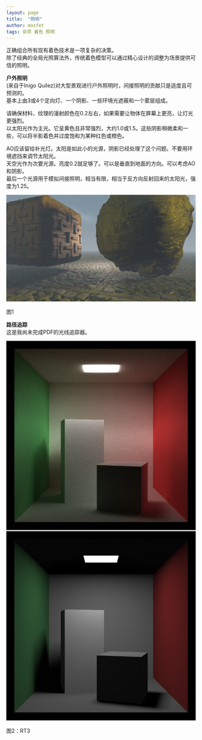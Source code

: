 ```yaml
---
layout: page
title:  "照明"
author: mosfet
tags: 杂项 着色 照明
---
```

正确组合所有现有着色技术是一项复杂的决策。  
除了经典的全局光照算法外，传统着色模型可以通过精心设计的调整为场景提供可信的照明。  

**户外照明**  
(来自于Inigo Quilez)对大型景观进行户外照明时，间接照明的贡献只是适度且可预测的。  
基本上由3或4个定向灯、一个阴影、一些环境光遮蔽和一个雾层组成。  

请确保材料、纹理的漫射颜色在0.2左右，如果需要让物体在屏幕上更亮，让灯光更强烈。  
以太阳光作为主光。它呈黄色且非常强烈，大约1.0或1.5。这些阴影稍微柔和一些，可以将半影着色并过度饱和为某种红色或橙色。  

AO应该留给补光灯。太阳是如此小的光源，阴影已经处理了这个问题。不要用环境遮挡来调节太阳光。  
天空光作为次要光源。亮度0.2就足够了。可以是垂直到地面的方向。可以考虑AO和阴影。  
最后一个光源用于模拟间接照明，相当有限，相当于反方向反射回来的太阳光，强度为1.25。  
<div class="x gr txac">
  <div class="x la flex mg0">
    <div class="x la item6-lg item12 pd0">
      <img src="/assets/i/3-1.png">
    </div>
  </div>
  <p>图1</p>
</div>

**路径追踪**  
这是我尚未完成PDF的光线追踪器。  
<div class="x gr txac">
  <div class="x la flex mg0">
    <div class="x la item6-lg item12 pd0">
      <img src="/assets/i/3-2.png">
    </div>
    <div class="x la item6-lg item12 pd0">
      <img src="/assets/i/3-3.png">
    </div>
  </div>
  <p>图2：RT3</p>
</div>